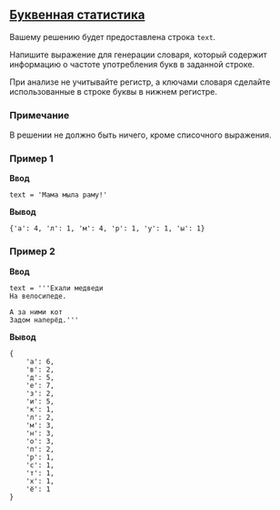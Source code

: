 ## [Буквенная статистика](../../../solutions/3.3/33_o.py)

Вашему решению будет предоставлена строка `text`.

Напишите выражение для генерации словаря, который содержит информацию о частоте употребления букв в заданной строке.

При анализе не учитывайте регистр, а ключами словаря сделайте использованные в строке буквы в нижнем регистре.

### Примечание

В решении не должно быть ничего, кроме списочного выражения.

### Пример 1

__Ввод__
```plaintext
text = 'Мама мыла раму!'
```

__Вывод__
```plaintext
{'а': 4, 'л': 1, 'м': 4, 'р': 1, 'у': 1, 'ы': 1}
```

### Пример 2

__Ввод__
```plaintext
text = '''Ехали медведи
На велосипеде.

А за ними кот
Задом наперёд.'''
```

__Вывод__
```plaintext
{   
    'а': 6,
    'в': 2,
    'д': 5,
    'е': 7,
    'з': 2,
    'и': 5,
    'к': 1,
    'л': 2,
    'м': 3,
    'н': 3,
    'о': 3,
    'п': 2,
    'р': 1,
    'с': 1,
    'т': 1,
    'х': 1,
    'ё': 1
}
```
